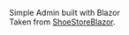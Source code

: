 Simple Admin built with Blazor  
Taken from [ShoeStoreBlazor](https://github.com/annghdev/ShoeStoreBlazor).

